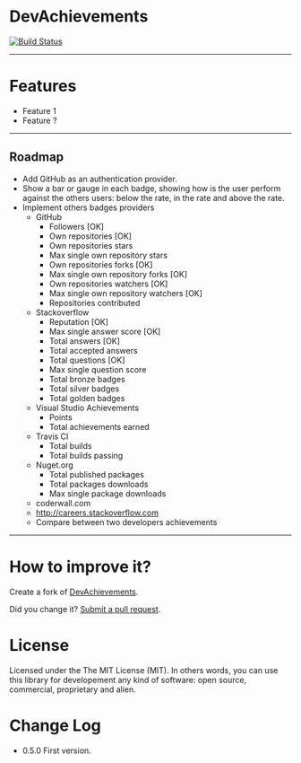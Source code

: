 DevAchievements
===============
[![Build Status](https://travis-ci.org/giacomelli/DevAchievements.png?branch=master)](https://travis-ci.org/giacomelli/DevAchievements)

--------

Features
===
 - Feature 1
 - Feature ?

--------

Roadmap
-------- 
 - Add GitHub as an authentication provider.
 - Show a bar or gauge in each badge, showing how is the user perform against the others users: below the rate, in the rate and above the rate.
 - Implement others badges providers
 	- GitHub
 		- Followers [OK]
 		- Own repositories [OK]
 		- Own repositories stars
 		- Max single own repository stars
 		- Own repositories forks [OK]
 		- Max single own repository forks [OK]
 		- Own repositories watchers [OK]
 		- Max single own repository watchers [OK]
 		- Repositories contributed	
 	- Stackoverflow
 		- Reputation [OK]
 		- Max single answer score [OK]
 		- Total answers [OK]
 		- Total accepted answers
 		- Total questions [OK]
 		- Max single question score
 		- Total bronze badges
 		- Total silver badges
 		- Total golden badges
 	- Visual Studio Achievements
 		- Points
 		- Total achievements earned
 	- Travis CI
 		- Total builds
 		- Total builds passing
 	- Nuget.org
		- Total published packages
		- Total packages downloads
		- Max single package downloads
	- coderwall.com
	- http://careers.stackoverflow.com
	- Compare between two developers achievements
 		
 
--------

How to improve it?
======

Create a fork of [DevAchievements](https://github.com/giacomelli/DevAchievements/fork). 

Did you change it? [Submit a pull request](https://github.com/giacomelli/DevAchievements/pull/new/master).


License
======

Licensed under the The MIT License (MIT).
In others words, you can use this library for developement any kind of software: open source, commercial, proprietary and alien.


Change Log
======
 - 0.5.0 First version.
